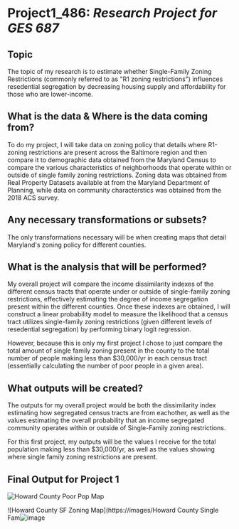 # Project1_486: *Research Project for GES 687*

## Topic
The topic of my research is to estimate whether Single-Family Zoning Restrictions (commonly referred to as "R1 zoning restrictions") influences resedential segregation by decreasing housing supply and affordability for those who are lower-income.

## What is the data & Where is the data coming from? 
To do my project, I will take data on zoning policy that details where R1-zoning restrictions are present across the Baltimore region and then compare it to demographic data obtained from the Maryland Census to compare the various characteristics of neighborhoods that operate within or outside of single family zoning restrictions. Zoning data was obtained from Real Property Datasets available at from the Maryland Department of Planning, while data on community characterstics was obtained from the 2018 ACS survey. 

## Any necessary transformations or subsets? 
The only transformations necessary will be when creating maps that detail Maryland's zoning policy for different counties. 

## What is the analysis that will be performed? 
My overall project will compare the income dissimilarity indexes of the different census tracts that operate under or outside of single-family zoning restrictions, effectively estimating the degree of income segregation present within the different counties. Once these indexes are obtained, I will construct a linear probability model  to measure the likelihood that a census tract utilizes single-family zoning restrictions (given different levels of resedential segregation) by performing binary logit regression.

However, because this is only my first project I chose to just compare the total amount of single family zoning present in the county to the total number of people making less than $30,000/yr in each census tract (essentially calculating the number of poor people in a given area).

## What outputs will be created? 
The outputs for my overall project would be both the dissimilarity index estimating how segregated census tracts are from eachother, as well as the values estimating the overall probability that an income segregated community operates within or outside of Single-Family zoning restrictions. 

For this first project, my outputs will be the values I receive for the total population making less than $30,000/yr, as well as the values showing where single family zoning restrictions are present. 


## Final Output for Project 1 
![Howard County Poor Pop Map](https://user-images.githubusercontent.com/78118883/111846271-d0ab4500-88dc-11eb-8720-27896f8b7147.png)


![Howard County SF Zoning Map](https://images/Howard County Single Fam![image](https://user-images.githubusercontent.com/78118883/111846324-e9b3f600-88dc-11eb-8289-33385ffdafb2.png)



